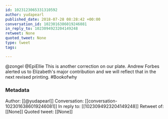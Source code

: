 ```yaml
---
id: 1023123065331310592
author: yudapearl
published_date: 2018-07-28 08:28:42 +00:00
conversation_id: 1023016386019246081
in_reply_to: 1023094923204149248
retweet: None
quoted_tweet: None
type: tweet
tags:

---
```


@zongel @EpiEllie This is another correction on our plate. Andrew Forbes alerted us to Elizabeth's major contribution and we will reflect that in the next revised printing. #Bookofwhy

### Metadata

Author: [[@yudapearl]]
Conversation: [[conversation-1023016386019246081]]
In reply to: [[1023094923204149248]]
Retweet of: [[None]]
Quoted tweet: [[None]]
